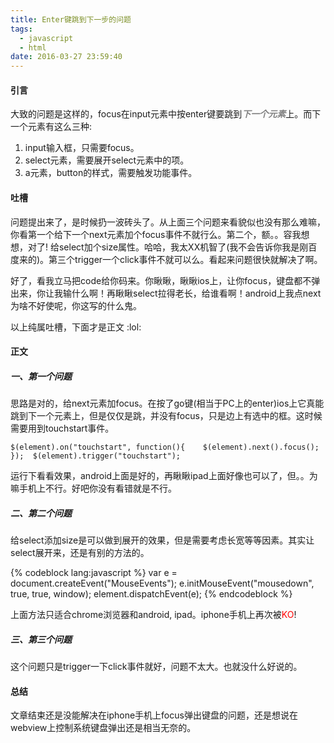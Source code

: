 ```yaml
---
title: Enter键跳到下一步的问题
tags:
  - javascript
  - html
date: 2016-03-27 23:59:40
---
```


#### 引言

大致的问题是这样的，focus在input元素中按enter键要跳到<span style="color: #808080;">**_下一个元素_**</span>上。而下一个元素有这么三种:<!--more-->

1.  input输入框，只需要focus。
2.  select元素，需要展开select元素中的项。
3.  a元素，button的样式，需要触发功能事件。

#### 吐槽

问题提出来了，是时候扔一波砖头了。从上面三个问题来看貌似也没有那么难嘛，你看第一个给下一个next元素加个focus事件不就行么。第二个，额。。容我想想，对了! 给select加个size属性。哈哈，我太XX机智了(我不会告诉你我是刚百度来的)。第三个trigger一个click事件不就可以么。看起来问题很快就解决了啊。

好了，看我立马把code给你码来。你瞅瞅，瞅瞅ios上，让你focus，键盘都不弹出来，你让我输什么啊！再瞅瞅select拉得老长，给谁看啊！android上我点next为啥不好使呢，你这写的什么鬼。

以上纯属吐槽，下面才是正文 :lol: 

#### 正文

##### 一、第一个问题

思路是对的，给next元素加focus。在按了go键(相当于PC上的enter)ios上它真能跳到下一个元素上，但是仅仅是跳，并没有focus，只是边上有选中的框。这时候需要用到touchstart事件。

`
$(element).on("touchstart", function(){   
  $(element).next().focus(); 
}); 
$(element).trigger("touchstart");
`

运行下看看效果，android上面是好的，再瞅瞅ipad上面好像也可以了，但。。为嘛手机上不行。好吧你没有看错就是不行。

##### 二、第二个问题

给select添加size是可以做到展开的效果，但是需要考虑长宽等等因素。其实让select展开来，还是有别的方法的。

{% codeblock lang:javascript %}
var e = document.createEvent("MouseEvents");
e.initMouseEvent("mousedown", true, true, window); 
element.dispatchEvent(e);
{% endcodeblock %}

上面方法只适合chrome浏览器和android, ipad。iphone手机上再次被<span style="color: #ff0000;">KO</span>!

##### 三、第三个问题

这个问题只是trigger一下click事件就好，问题不太大。也就没什么好说的。

#### 总结

文章结束还是没能解决在iphone手机上focus弹出键盘的问题，还是想说在webview上控制系统键盘弹出还是相当无奈的。